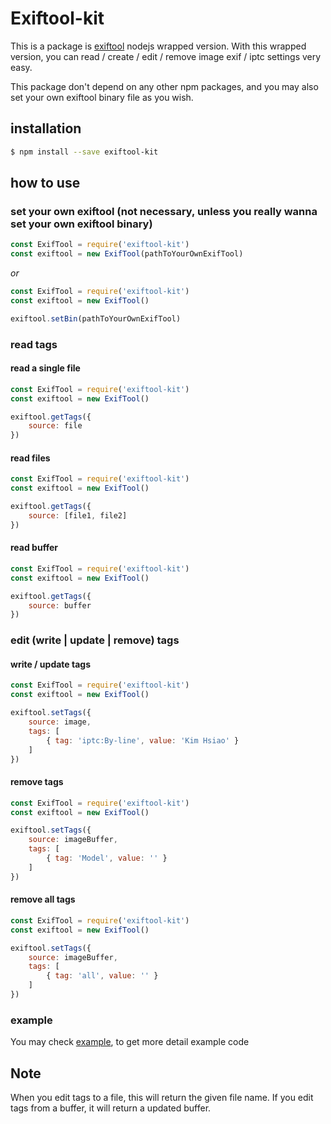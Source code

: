 # Exiftool-kit

This is a package is [exiftool] nodejs wrapped version. With this wrapped version, you can read / create / edit / remove image exif / iptc settings very easy.

This package don't depend on any other npm packages, and you may also set your own exiftool binary file as you wish.

## installation

```bash
$ npm install --save exiftool-kit
```

## how to use

### set your own exiftool (not necessary, unless you really wanna set your own exiftool binary)

```javascript
const ExifTool = require('exiftool-kit')
const exiftool = new ExifTool(pathToYourOwnExifTool)
```

*or*

```javascript
const ExifTool = require('exiftool-kit')
const exiftool = new ExifTool()

exiftool.setBin(pathToYourOwnExifTool)
```

### read tags

#### read a single file

```javascript
const ExifTool = require('exiftool-kit')
const exiftool = new ExifTool()

exiftool.getTags({
    source: file
})
```

#### read files

```javascript
const ExifTool = require('exiftool-kit')
const exiftool = new ExifTool()

exiftool.getTags({
    source: [file1, file2]
})
```

#### read buffer

```javascript
const ExifTool = require('exiftool-kit')
const exiftool = new ExifTool()

exiftool.getTags({
    source: buffer
})
```

### edit (write | update | remove) tags

#### write / update tags

```javascript
const ExifTool = require('exiftool-kit')
const exiftool = new ExifTool()

exiftool.setTags({
    source: image,
    tags: [
        { tag: 'iptc:By-line', value: 'Kim Hsiao' }
    ]
})
```
#### remove tags

```javascript
const ExifTool = require('exiftool-kit')
const exiftool = new ExifTool()

exiftool.setTags({
    source: imageBuffer,
    tags: [
        { tag: 'Model', value: '' }
    ]
})
```

#### remove all tags

```javascript
const ExifTool = require('exiftool-kit')
const exiftool = new ExifTool()

exiftool.setTags({
    source: imageBuffer,
    tags: [
        { tag: 'all', value: '' }
    ]
})
```

### example

You may check [example], to get more detail example code

## Note

When you edit tags to a file, this will return the given file name. If you edit tags from a buffer, it will return a updated buffer.

[exiftool]: https://www.sno.phy.queensu.ca/~phil/exiftool/
[example]: https://github.com/poyhsiao/exiftool-kit/tree/master/example
